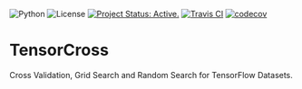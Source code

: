 ![Python](https://img.shields.io/badge/python-3.7%20%7C%203.8-blue)
![License](https://camo.githubusercontent.com/890acbdcb87868b382af9a4b1fac507b9659d9bf/68747470733a2f2f696d672e736869656c64732e696f2f62616467652f6c6963656e73652d4d49542d626c75652e737667)
[![Project Status: Active.](http://www.repostatus.org/badges/latest/active.svg)](http://www.repostatus.org/#active)
[![Travis CI](https://travis-ci.org/github/franneck94/TensorCross.svg?branch=master)](https://travis-ci.org/github/franneck94/TensorCross)
[![codecov](https://codecov.io/gh/franneck94/TensorCross/branch/master/graph/badge.svg)](https://codecov.io/gh/franneck94/TensorCross)

# TensorCross

Cross Validation, Grid Search and Random Search for TensorFlow Datasets.
